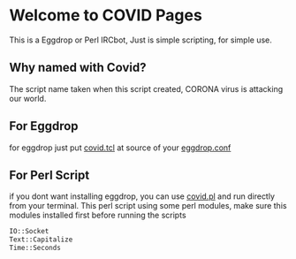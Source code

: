 # Welcome to COVID Pages
This is a Eggdrop or Perl IRCbot, Just is simple scripting, for simple use.<br>

## Why named with Covid? 
The script name taken when this script created, CORONA virus is attacking our world.

## For Eggdrop
for eggdrop just put [covid.tcl](https://raw.githubusercontent.com/ijoo/Covid/main/Covid.tcl) at source of your [eggdrop.conf](https://raw.githubusercontent.com/ijoo/Covid/main/eggdrop.conf)

## For Perl Script
if you dont want installing eggdrop, you can use [covid.pl](https://raw.githubusercontent.com/ijoo/Covid/main/Covid.pl) and run directly from your terminal.
This perl script using some perl modules, make sure this modules installed first before running the scripts

```markdown
IO::Socket
Text::Capitalize
Time::Seconds
```
